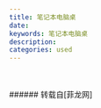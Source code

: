 ```yaml
---
title: 笔记本电脑桌
date: 
keywords: 笔记本电脑桌
description: 
categories: used
---
```

<td class="t_f" id="postmessage_1415467">

<br/>
<img alt="" border="0" class="zoom" data-cf-modified-4d01a3ff360e39fedf501924-="" file="http://www.flw.ph/data/appbyme/upload/image/201806/13/UvS95CLc4JlP.jpg" id="aimg_oA5qH" lazyloadthumb="1" onclick="" onmouseover="" src="http://www.flw.ph/data/appbyme/upload/image/201806/13/UvS95CLc4JlP.jpg"/><br/>
<br/>
</td>
###### 转载自[菲龙网]